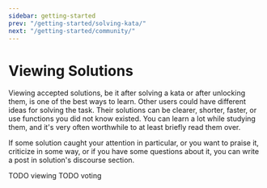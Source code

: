 ```yaml
---
sidebar: getting-started
prev: "/getting-started/solving-kata/"
next: "/getting-started/community/"
---
```


# Viewing Solutions


Viewing accepted solutions, be it after solving a kata or after unlocking them, is one of the best ways to learn. Other users could have different ideas for solving the task. Their solutions can be clearer, shorter, faster, or use functions you did not know existed. You can learn a lot while studying them, and it's very often worthwhile to at least briefly read them over.

If some solution caught your attention in particular, or you want to praise it, criticize in some way, or if you have some questions about it, you can write a post in solution's discourse section. 

TODO viewing
TODO voting

